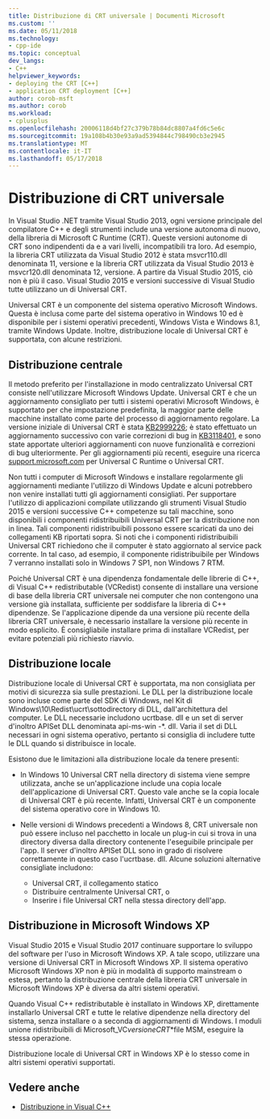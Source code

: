 ```yaml
---
title: Distribuzione di CRT universale | Documenti Microsoft
ms.custom: ''
ms.date: 05/11/2018
ms.technology:
- cpp-ide
ms.topic: conceptual
dev_langs:
- C++
helpviewer_keywords:
- deploying the CRT [C++]
- application CRT deployment [C++]
author: corob-msft
ms.author: corob
ms.workload:
- cplusplus
ms.openlocfilehash: 20006118d4bf27c379b78b84dc8807a4fd6c5e6c
ms.sourcegitcommit: 19a108b4b30e93a9ad5394844c798490cb3e2945
ms.translationtype: MT
ms.contentlocale: it-IT
ms.lasthandoff: 05/17/2018
---
```

# <a name="universal-crt-deployment"></a>Distribuzione di CRT universale

In Visual Studio .NET tramite Visual Studio 2013, ogni versione principale del compilatore C++ e degli strumenti include una versione autonoma di nuovo, della libreria di Microsoft C Runtime (CRT). Queste versioni autonome di CRT sono indipendenti da e a vari livelli, incompatibili tra loro. Ad esempio, la libreria CRT utilizzata da Visual Studio 2012 è stata msvcr110.dll denominata 11, versione e la libreria CRT utilizzata da Visual Studio 2013 è msvcr120.dll denominata 12, versione. A partire da Visual Studio 2015, ciò non è più il caso. Visual Studio 2015 e versioni successive di Visual Studio tutte utilizzano un di Universal CRT.

Universal CRT è un componente del sistema operativo Microsoft Windows. Questa è inclusa come parte del sistema operativo in Windows 10 ed è disponibile per i sistemi operativi precedenti, Windows Vista e Windows 8.1, tramite Windows Update. Inoltre, distribuzione locale di Universal CRT è supportata, con alcune restrizioni.

## <a name="central-deployment"></a>Distribuzione centrale

Il metodo preferito per l'installazione in modo centralizzato Universal CRT consiste nell'utilizzare Microsoft Windows Update. Universal CRT è che un aggiornamento consigliato per tutti i sistemi operativi Microsoft Windows, è supportato per che impostazione predefinita, la maggior parte delle macchine installato come parte del processo di aggiornamento regolare. La versione iniziale di Universal CRT è stata [KB2999226](https://support.microsoft.com/en-us/kb/2999226); è stato effettuato un aggiornamento successivo con varie correzioni di bug in [KB3118401](https://support.microsoft.com/en-us/kb/3118401), e sono state apportate ulteriori aggiornamenti con nuove funzionalità e correzioni di bug ulteriormente. Per gli aggiornamenti più recenti, eseguire una ricerca [support.microsoft.com](https://support.microsoft.com) per Universal C Runtime o Universal CRT.

Non tutti i computer di Microsoft Windows e installare regolarmente gli aggiornamenti mediante l'utilizzo di Windows Update e alcuni potrebbero non venire installati tutti gli aggiornamenti consigliati. Per supportare l'utilizzo di applicazioni compilate utilizzando gli strumenti Visual Studio 2015 e versioni successive C++ competenze su tali macchine, sono disponibili i componenti ridistribuibili Universal CRT per la distribuzione non in linea. Tali componenti ridistribuibili possono essere scaricati da uno dei collegamenti KB riportati sopra. Si noti che i componenti ridistribuibili Universal CRT richiedono che il computer è stato aggiornato al service pack corrente. In tal caso, ad esempio, il componente ridistribuibile per Windows 7 verranno installati solo in Windows 7 SP1, non Windows 7 RTM.

Poiché Universal CRT è una dipendenza fondamentale delle librerie di C++, di Visual C++ redistributable (VCRedist) consente di installare una versione di base della libreria CRT universale nei computer che non contengono una versione già installata, sufficiente per soddisfare la libreria di C++ dipendenze. Se l'applicazione dipende da una versione più recente della libreria CRT universale, è necessario installare la versione più recente in modo esplicito. È consigliabile installare prima di installare VCRedist, per evitare potenziali più richiesto riavvio.

## <a name="local-deployment"></a>Distribuzione locale

Distribuzione locale di Universal CRT è supportata, ma non consigliata per motivi di sicurezza sia sulle prestazioni.  Le DLL per la distribuzione locale sono incluse come parte del SDK di Windows, nel Kit di Windows\\10\\Redist\\ucrt\\sottodirectory di DLL, dall'architettura del computer. Le DLL necessarie includono ucrtbase. dll e un set di server d'inoltro APISet DLL denominata api-ms-win -\*. dll. Varia il set di DLL necessari in ogni sistema operativo, pertanto si consiglia di includere tutte le DLL quando si distribuisce in locale.

Esistono due le limitazioni alla distribuzione locale da tenere presenti:

- In Windows 10 Universal CRT nella directory di sistema viene sempre utilizzata, anche se un'applicazione include una copia locale dell'applicazione di Universal CRT. Questo vale anche se la copia locale di Universal CRT è più recente. Infatti, Universal CRT è un componente del sistema operativo core in Windows 10.

- Nelle versioni di Windows precedenti a Windows 8, CRT universale non può essere incluso nel pacchetto in locale un plug-in cui si trova in una directory diversa dalla directory contenente l'eseguibile principale per l'app. Il server d'inoltro APISet DLL sono in grado di risolvere correttamente in questo caso l'ucrtbase. dll. Alcune soluzioni alternative consigliate includono:

  - Universal CRT, il collegamento statico
  - Distribuire centralmente Universal CRT, o
  - Inserire i file Universal CRT nella stessa directory dell'app.

## <a name="deployment-on-microsoft-windows-xp"></a>Distribuzione in Microsoft Windows XP

Visual Studio 2015 e Visual Studio 2017 continuare supportare lo sviluppo del software per l'uso in Microsoft Windows XP. A tale scopo, utilizzare una versione di Universal CRT in Microsoft Windows XP. Il sistema operativo Microsoft Windows XP non è più in modalità di supporto mainstream o estesa, pertanto la distribuzione centrale della libreria CRT universale in Microsoft Windows XP è diversa da altri sistemi operativi.

Quando Visual C++ redistributable è installato in Windows XP, direttamente installarlo Universal CRT e tutte le relative dipendenze nella directory del sistema, senza installare o a seconda di aggiornamenti di Windows. I moduli unione ridistribuibili di Microsoft_VC*versione*_CRT_\*file MSM, eseguire la stessa operazione.

Distribuzione locale di Universal CRT in Windows XP è lo stesso come in altri sistemi operativi supportati.

## <a name="see-also"></a>Vedere anche

- [Distribuzione in Visual C++](deployment-in-visual-cpp.md)
